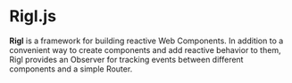 # Rigl.js

**Rigl** is a framework for building reactive Web Components. In addition to a convenient way to create components and add reactive behavior to them, Rigl provides an Observer for tracking events between different components and a simple Router.
